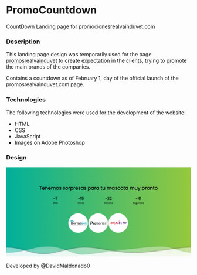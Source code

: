 # PromoCountdown

CountDown Landing page for promocionesrealvainduvet.com

### Description

This landing page design was temporarily used for the page [promosrealvainduvet](https://promosrealvainduvet.com/) to create expectation in the clients, trying to promote the main brands of the companies.

Contains a countdown as of February 1, day of the official launch of the promosrealvainduvet.com page.

### Technologies

The following technologies were used for the development of the website:

- HTML
- CSS
- JavaScript
- Images on Adobe Photoshop

### Design

![Landing](LandingPage.png)

Developed by @DavidMaldonado0
